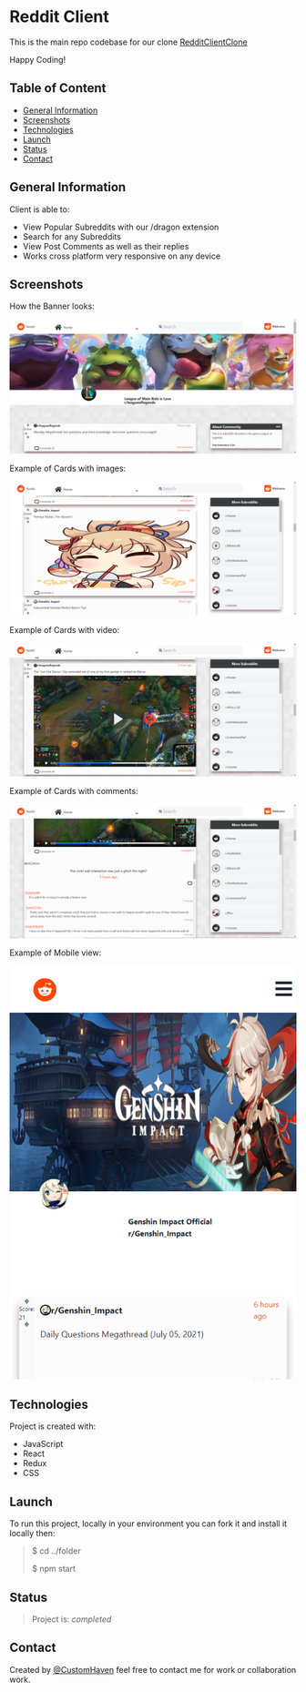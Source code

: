 # Reddit Client

This is the main repo codebase for our clone [RedditClientClone](https://customreddit.netlify.app)

Happy Coding!

## Table of Content

- [General Information](https://github.com/CustomHaven/client-reddit#general-information)
- [Screenshots](https://github.com/CustomHaven/client-reddit#screenshots)
- [Technologies](https://github.com/CustomHaven/client-reddit#technologies)
- [Launch](https://github.com/CustomHaven/client-reddit#launch)
- [Status](https://github.com/CustomHaven/client-reddit#status)
- [Contact](https://github.com/CustomHaven/client-reddit#contact)

## General Information

Client is able to:

- View Popular Subreddits with our /dragon extension
- Search for any Subreddits
- View Post Comments as well as their replies
- Works cross platform very responsive on any device

## Screenshots

How the Banner looks:

![image](./public/images/reddit-wid-banner.png)

Example of Cards with images:

![image](./public/images/reddit-wid-image.png)

Example of Cards with video:

![image](./public/images/reddit-wid-video.png)

Example of Cards with comments:

![image](./public/images/reddit-wid-comments.png)

Example of Mobile view:

![image](./public/images/reddit-wid-mobile.png)

## Technologies

Project is created with:

- JavaScript
- React
- Redux
- CSS

## Launch

To run this project, locally in your environment you can fork it and install it locally then:

> $ cd ../folder
>
> $ npm start

## Status

> Project is: _completed_

## Contact

Created by [@CustomHaven](https://github.com/CustomHaven) feel free to contact me for work or collaboration work.
